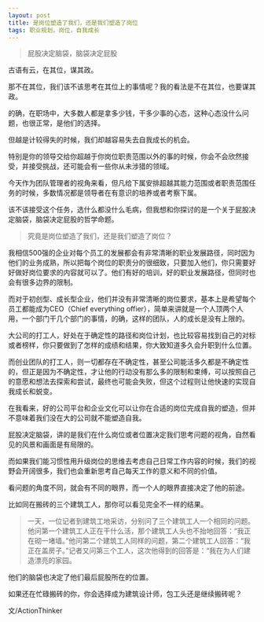 ```yaml
---
layout: post
title: 是岗位塑造了我们，还是我们塑造了岗位
tags: 职业规划，岗位，自我成长
---
```


>屁股决定脑袋，脑袋决定屁股

古语有云，在其位，谋其政。

那不在其位，我们该不该思考在其位上的事情呢？我的看法是不在其位，也要谋其政。

的确，在职场中，大多数人都是拿多少钱，干多少事的心态，这种心态没什么问题，也很正常，是他们的选择。

但越是计较得失的时候，我们却越容易失去自我成长的机会。

特别是你的领导交给你超越于你岗位职责范围以外的事的时候，你会不会欣然接受，并接受挑战，还可能会有一些你从未涉猎的领域。

今天作为团队管理者的视角来看，但凡给下属安排超越其能力范围或者职责范围任务的时候，多数情况都是领导者在有意识的培养或者考察下属。

该不该接受这个任务，选什么都没什么毛病，但我想和你探讨的是一个关于屁股决定脑袋，脑袋决定屁股的哲学命题。

>究竟是岗位塑造了我们，还是我们塑造了岗位？

我相信500强的企业对每个员工的发展都会有非常清晰的职业发展路径，同时因为他们的业务成熟，所以把每个岗位的职责分的很细致，只要加入他们，你只需要好好做好岗位要求的内容就可以了。他们有好的培训，好的职业发展路径，但同时也会有很多边界的限制。

而对于初创型、成长型企业，他们并没有非常清晰的岗位要求，基本上是希望每个员工都能成为CEO（Chief everything offier），简单来讲就是一个人顶两个人用，一个部门干几个部门的事情，的确，这样的团队，人的成长是没有上限的。

大公司的打工人，好处在于确定性的路径和岗位计划，也比较容易找到自己的对标或者榜样，你只要做到了怎样的成绩和结果，你大致知道多久会升职到什么位置。

而创业团队的打工人，则一切都存在不确定性，甚至公司能活多久都是不确定性的，但正是因为不确定性，才让他的行动没有那么多的限制和束缚，可以按照自己的意愿和想法去探索和尝试，最终也可能会失败，但这个过程则让他快速的实现自我成长和蜕变。

在我看来，好的公司平台和企业文化可以让你在合适的岗位完成自我的塑造，但并不意味着我们没在大的公司就不能塑造自我。

屁股决定脑袋，讲的是我们在什么岗位或者位置决定我们思考问题的视角，自然看见的风景和画面是有局限的。

而如果我们能习惯性用升级岗位的思维去考虑自己日常工作内容的时候，我们的视野会开阔很多，我们也会重新思考自己每天工作的意义和不同的价值。

看问题的角度不同，就会有不同的眼界，而一个人的眼界直接决定了他的前途。

比如同在搬砖的三个建筑工人，那你可以看见完全不一样的结果。

>一天，一位记者到建筑工地采访，分别问了三个建筑工人一个相同的问题。他问第一个建筑工人正在干什么活，那个建筑工人头也不抬地回答：“我正在砌一堵墙。”他问第二个建筑工人同样的问题，第二个建筑工人回答：“我正在盖房子。”记者又问第三个工人，这次他得到的回答是：“我在为人们建造漂亮的家园。

他们的脑袋也决定了他们最后屁股所在的位置。

如果还在忙碌搬砖的你，你会选择成为建筑设计师，包工头还是继续搬砖呢？



文/ActionThinker

